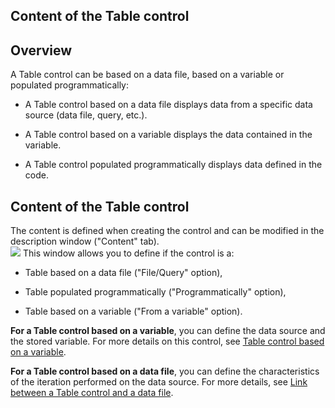 


## Content of the Table control
			



<a name="NOTE1"></a>
<a name="NOTE1_1"></a>


## Overview
<a name="overview_ELTTEXTE000096"></a>
A Table control can be based on a data file, based on a variable or populated programmatically: 

- A Table control based on a data file displays data from a specific data source (data file, query, etc.).

- A Table control based on a variable displays the data contained in the variable.

- A Table control populated programmatically displays data defined in the code.






<a name="NOTE2"></a>
<a name="NOTE2_1"></a>


## Content of the Table control
<a name="content_the_table_control_ELTTEXTE000120"></a>
The content is defined when creating the control and can be modified in the description window ("Content" tab).<br>![](https://doc.pcsoft.fr/en-US/images/image.awp?langid=3&name=Champ_Table_Contenu.gif)
This window allows you to define if the control is a: 

- Table based on a data file ("File/Query" option), 

- Table populated programmatically ("Programmatically" option),

- Table based on a variable ("From a variable" option). 




**For a Table control based on a variable**, you can define the data source and the stored variable. For more details on this control, see [Table control based on a variable](../WDChamp/1013306.md). 

**For a Table control based on a data file**, you can define the characteristics of the iteration performed on the data source. For more details, see [Link between a Table control and a data file](../WDChamp/1013236.md).


